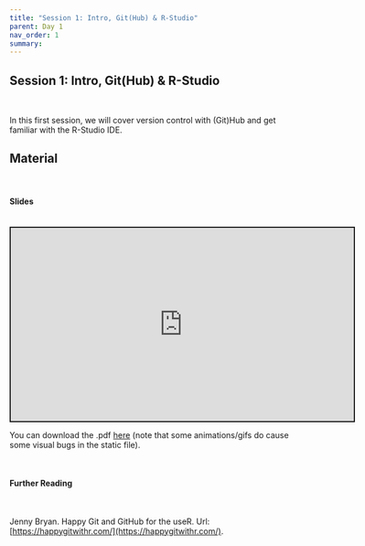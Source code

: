```yaml
---
title: "Session 1: Intro, Git(Hub) & R-Studio"
parent: Day 1
nav_order: 1
summary: 
---
```

## Session 1: Intro, Git(Hub) & R-Studio

<br/>

In this first session, we will cover version control with (Git)Hub and get familiar with the R-Studio IDE. 

## Material

<br/>

#### Slides

<br/>

 <iframe src="https://raw.githack.com/m-freitag/intro-r-polsci/master/_lessons/Slides/Day%201/01_IDE_Git/01_Intro_Git.html?flush_cache=True" width="600" height="337.50" style="border:2px solid currentColor;" loading="lazy" allowfullscreen></iframe> <script>fitvids('.shareagain', {players: 'iframe'});</script>

You can download the .pdf [here](https://github.com/m-freitag/intro-r-polsci/raw/master/_lessons/Slides/Day%201/01_IDE_Git/01_Intro_Git.pdf) (note that some animations/gifs do cause some visual bugs in the static file).

<br/>

#### Further Reading

<br/>

Jenny Bryan. Happy Git and GitHub for the useR. Url: [https://happygitwithr.com/](https://happygitwithr.com/).